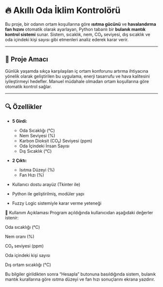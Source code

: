 # 🔥 Akıllı Oda İklim Kontrolörü

Bu proje, bir odanın ortam koşullarına göre **ısıtma gücünü** ve **havalandırma fan hızını** otomatik olarak ayarlayan, Python tabanlı bir **bulanık mantık kontrol sistemi** sunar. Sistem, sıcaklık, nem, CO₂ seviyesi, dış sıcaklık ve oda içindeki kişi sayısı gibi etmenleri analiz ederek karar verir.

---

## 🎯 Proje Amacı

Günlük yaşamda sıkça karşılaşılan iç ortam konforunu artırma ihtiyacına yönelik olarak geliştirilen bu uygulama, enerji tasarrufu ve hava kalitesini iyileştirmeyi hedefler. Manuel müdahale olmadan ortam koşullarına göre otomatik kontrol sağlar.

---

## 🔍 Özellikler

- **5 Girdi:**
  - Oda Sıcaklığı (°C)
  - Nem Seviyesi (%)
  - Karbon Dioksit (CO₂) Seviyesi (ppm)
  - Oda İçindeki İnsan Sayısı
  - Dış Sıcaklık (°C)

- **2 Çıktı:**
  - Isıtma Düzeyi (%)
  - Fan Hızı (%)

- Kullanıcı dostu arayüz (Tkinter ile)
- Python ile geliştirilmiş, modüler yapı
- Fuzzy Logic sistemiyle karar verme yeteneği

📌 Kullanım Açıklaması
Program açıldığında kullanıcıdan aşağıdaki değerler istenir:

Oda sıcaklığı (°C)

Nem oranı (%)

CO₂ seviyesi (ppm)

Oda içindeki kişi sayısı

Dış ortam sıcaklığı (°C)

Bu bilgiler girildikten sonra “Hesapla” butonuna basıldığında sistem, bulanık mantık kurallarına göre ısıtma düzeyi ve fan hızı sonuçlarını ekrana yazdırır.


